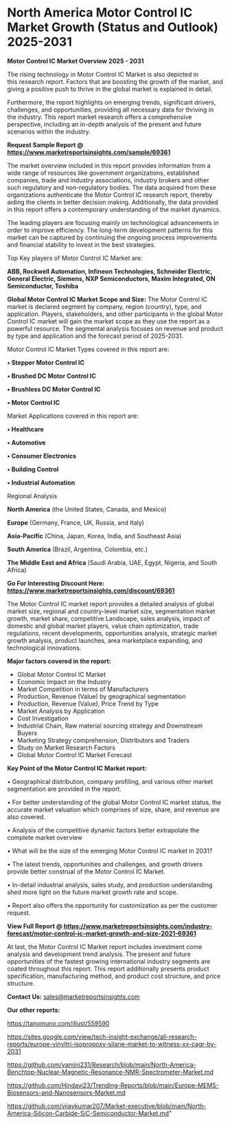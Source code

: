 # North America Motor Control IC Market Growth (Status and Outlook) 2025-2031

<Strong> Motor Control IC Market Overview 2025 - 2031</strong>

The rising technology in Motor Control IC Market is also depicted in this research report. Factors that are boosting the growth of the market, and giving a positive push to thrive in the global market is explained in detail.

Furthermore, the report highlights on emerging trends, significant drivers, challenges, and opportunities, providing all necessary data for thriving in the industry. This report market research offers a comprehensive perspective, including an in-depth analysis of the present and future scenarios within the industry.

<strong>Request Sample Report @ <a href=https://www.marketreportsinsights.com/sample/69361>https://www.marketreportsinsights.com/sample/69361</a></strong>

The market overview included in this report provides information from a wide range of resources like government organizations, established companies, trade and industry associations, industry brokers and other such regulatory and non-regulatory bodies. The data acquired from these organizations authenticate the Motor Control IC research report, thereby aiding the clients in better decision making. Additionally, the data provided in this report offers a contemporary understanding of the market dynamics.

The leading players are focusing mainly on technological advancements in order to improve efficiency. The long-term development patterns for this market can be captured by continuing the ongoing process improvements and financial stability to invest in the best strategies.

Top Key players of Motor Control IC Market are:

<strong>ABB, Rockwell Automation, Infineon Technologies, Schneider Electric, General Electric, Siemens, NXP Semiconductors, Maxim Integrated, ON Semiconductor, Toshiba</strong>

<strong><b>Global Motor Control IC Market Scope and Size:</b></strong>
The Motor Control IC market is declared segment by company, region (country), type, and application. Players, stakeholders, and other participants in the global Motor Control IC market will gain the market scope as they use the report as a powerful resource. The segmental analysis focuses on revenue and product by type and application and the forecast period of 2025-2031.

Motor Control IC Market Types covered in this report are:

<strong>• Stepper Motor Control IC

• Brushed DC Motor Control IC

• Brushless DC Motor Control IC

• Motor Control IC</strong>

Market Applications covered in this report are:

<strong>• Healthcare

• Automotive

• Consumer Electronics

• Building Control

• Industrial Automation</strong> 

Regional Analysis

<strong>North America</strong> (the United States, Canada, and Mexico)

<strong>Europe</strong> (Germany, France, UK, Russia, and Italy)

<strong>Asia-Pacific</strong> (China, Japan, Korea, India, and Southeast Asia)

<strong>South America</strong> (Brazil, Argentina, Colombia, etc.)

<strong>The Middle East and Africa</strong> (Saudi Arabia, UAE, Egypt, Nigeria, and South Africa)

<strong>Go For Interesting Discount Here: <a href=https://www.marketreportsinsights.com/discount/69361>https://www.marketreportsinsights.com/discount/69361</a></strong>

The Motor Control IC market report provides a detailed analysis of global market size, regional and country-level market size, segmentation market growth, market share, competitive Landscape, sales analysis, impact of domestic and global market players, value chain optimization, trade regulations, recent developments, opportunities analysis, strategic market growth analysis, product launches, area marketplace expanding, and technological innovations.

<strong><b>Major factors covered in the report:</b></strong>
<ul>
  <li>Global Motor Control IC Market </li>
  <li>Economic Impact on the Industry</li>
  <li>Market Competition in terms of Manufacturers</li>
  <li>Production, Revenue (Value) by geographical segmentation</li>
  <li>Production, Revenue (Value), Price Trend by Type</li>
  <li>Market Analysis by Application</li>
  <li>Cost Investigation</li>
  <li>Industrial Chain, Raw material sourcing strategy and Downstream Buyers</li>
  <li>Marketing Strategy comprehension, Distributors and Traders</li>
  <li>Study on Market Research Factors</li>
  <li>Global Motor Control IC Market Forecast</li>
</ul>

<strong><b>Key Point of the Motor Control IC Market report:</b></strong>

• Geographical distribution, company profiling, and various other market segmentation are provided in the report.

• For better understanding of the global Motor Control IC market status, the accurate market valuation which comprises of size, share, and revenue are also covered.

• Analysis of the competitive dynamic factors better extrapolate the complete market overview

• What will be the size of the emerging Motor Control IC market in 2031?

• The latest trends, opportunities and challenges, and growth drivers provide better construal of the Motor Control IC Market.

• In-detail industrial analysis, sales study, and production understanding shed more light on the future market growth rate and scope.

• Report also offers the opportunity for customization as per the customer request.

<strong><b>View Full Report @ <a href=https://www.marketreportsinsights.com/industry-forecast/motor-control-ic-market-growth-and-size-2021-69361>https://www.marketreportsinsights.com/industry-forecast/motor-control-ic-market-growth-and-size-2021-69361</a></b></strong>


At last, the Motor Control IC Market report includes investment come analysis and development trend analysis. The present and future opportunities of the fastest growing international industry segments are coated throughout this report. This report additionally presents product specification, manufacturing method, and product cost structure, and price structure.

<strong>Contact Us:</strong>
sales@marketreportsinsights.com

<strong>Our other reports:</strong>

<a href=https://tanomuno.com/illust/559590>https://tanomuno.com/illust/559590</a>

<a href=https://sites.google.com/view/tech-insight-exchange/all-research-reports/europe-vinyltri-isopropoxy-silane-market-to-witness-xx-cagr-by-2031>https://sites.google.com/view/tech-insight-exchange/all-research-reports/europe-vinyltri-isopropoxy-silane-market-to-witness-xx-cagr-by-2031</a>

<a href=https://github.com/yamini231/Research/blob/main/North-America-Benchtop-Nuclear-Magnetic-Resonance-NMR-Spectrometer-Market.md>https://github.com/yamini231/Research/blob/main/North-America-Benchtop-Nuclear-Magnetic-Resonance-NMR-Spectrometer-Market.md</a>

<a href=https://github.com/Hindavi23/Trending-Reports/blob/main/Europe-MEMS-Biosensors-and-Nanosensors-Market.md>https://github.com/Hindavi23/Trending-Reports/blob/main/Europe-MEMS-Biosensors-and-Nanosensors-Market.md</a>

<a href=https://github.com/vijaykumar207/Market-executive/blob/main/North-America-Silicon-Carbide-SiC-Semiconductor-Market.md>https://github.com/vijaykumar207/Market-executive/blob/main/North-America-Silicon-Carbide-SiC-Semiconductor-Market.md</a>"
